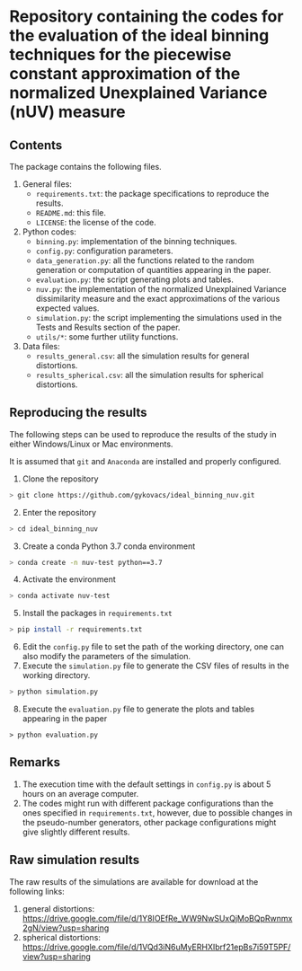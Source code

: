 Repository containing the codes for the evaluation of the ideal binning techniques for the piecewise constant approximation of the normalized Unexplained Variance (nUV) measure
===

Contents
---
The package contains the following files.

1) General files:
    * ```requirements.txt```: the package specifications to reproduce the results.
    * ```README.md```: this file.
    * ```LICENSE```: the license of the code.
2) Python codes:
    * ```binning.py```: implementation of the binning techniques.
    * ```config.py```: configuration parameters.
    * ```data_generation.py```: all the functions related to the random generation or computation of quantities appearing in the paper.
    * ```evaluation.py```: the script generating plots and tables.
    * ```nuv.py```: the implementation of the normalized Unexplained Variance dissimilarity measure and the exact approximations of the various expected values.
    * ```simulation.py```: the script implementing the simulations used in the Tests and Results section of the paper.
    * ```utils/*```: some further utility functions.
3) Data files:
    * ```results_general.csv```: all the simulation results for general distortions.
    * ```results_spherical.csv```: all the simulation results for spherical distortions. 

Reproducing the results
---

The following steps can be used to reproduce the results of the study in either Windows/Linux or Mac environments.

It is assumed that ```git``` and ```Anaconda``` are installed and properly configured.

1) Clone the repository
```bash
> git clone https://github.com/gykovacs/ideal_binning_nuv.git
```
2) Enter the repository
```bash
> cd ideal_binning_nuv
```
3) Create a conda Python 3.7 conda environment
```bash
> conda create -n nuv-test python==3.7
```
4) Activate the environment
```bash
> conda activate nuv-test
```
5) Install the packages in ```requirements.txt```
```bash
> pip install -r requirements.txt
```
6) Edit the ```config.py``` file to set the path of the working directory, one can also modify the parameters of the simulation.
7) Execute the ```simulation.py``` file to generate the CSV files of results in the working directory.
```bash
> python simulation.py
```
8) Execute the ```evaluation.py``` file to generate the plots and tables appearing in the paper
```
> python evaluation.py
```

Remarks
---

1) The execution time with the default settings in ```config.py``` is about 5 hours on an average computer.
2) The codes might run with different package configurations than the ones specified in ```requirements.txt```, however, due to possible changes in the pseudo-number generators, other package configurations might give slightly different results.

Raw simulation results
---

The raw results of the simulations are available for download at the following links:

1) general distortions: https://drive.google.com/file/d/1Y8IOEfRe_WW9NwSUxQjMoBQpRwnmx2gN/view?usp=sharing
2) spherical distortions: https://drive.google.com/file/d/1VQd3iN6uMyERHXIbrf21epBs7i59T5PF/view?usp=sharing